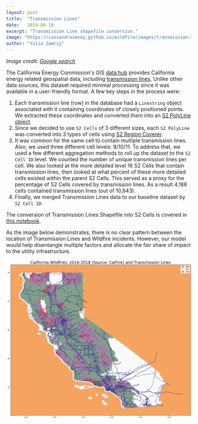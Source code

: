 ```yaml
---
layout: post
title:  "Transmission Lines"
date:   2019-06-10
excerpt: "Transmission Line shapefile conversion."
image: "https://cassandraseney.github.io/wildfire/images/transmission-lines.jpg"
author: "Yulia Zamriy"
---
```


_Image credit: [Google search](https://blog.nema.org/2017/03/15/the-coming-wave-of-transmission-innovations-transmission-lines/)_

The California Energy Commission's GIS [data hub](https://cecgis-caenergy.opendata.arcgis.com/) provides California energy related geospatial data, including [transmission lines](https://cecgis-caenergy.opendata.arcgis.com/datasets/california-electric-transmission-line). Unlike other data sources, this dataset required minimal processing since it was available in a user-friendly format. A few key steps in the process were:

1. Each transmission line (row) in the database had a `Linestring` object associated with it containing coordinates of closely positioned points. We extracted these coordinates and converted them into an [S2 PolyLine object](https://github.com/google/s2geometry/blob/master/src/s2/s2polyline.h).
2. Since we decided to use `S2 Cells` of 3 different sizes, each `S2 PolyLine` was converted into 3 types of cells using [S2 Region Coverer](https://github.com/google/s2geometry/blob/master/src/s2/s2region_coverer.h).
3. It was common for the same cell to contain multiple transmission lines. Also, we used three different cell levels: 9/10/11.  To address that, we used a few different aggregation methods to roll up the dataset to the `S2 Cell ID` level.  We counted the number of unique transmission lines per cell.  We also looked at the more detailed level 16 S2 Cells that contain transmission lines, then looked at what  percent of these more detailed cells existed within the parent S2 Cells.  This served as a proxy for the percentage of S2 Cells covered by transmission lines. As a result 4,188 cells contained transmission lines (out of 10,643). 
4. Finally, we merged Transmission Lines data to our baseline dataset by `S2 Cell ID`. 

The conversion of Transmission Lines Shapefile into S2 Cells is covered in [this notebook](https://github.com/jayzuniga/w210_Wildfire/blob/master/DataPrep/Transmission_Lines.ipynb).

As the image below demonstrates, there is no clear pattern between the location of Transmission Lines and Wildfire incidents. However, our model would help disentangle multiple factors and allocate the fair share of impact to the utility infrastructure.

![Transmission-Lines](https://github.com/jayzuniga/w210_Wildfire/blob/master/blog/images/tl.png?raw=true)
